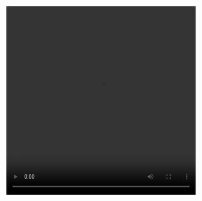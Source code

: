 <video controls="controls" width="100%" height="500px">

  <source src="./video/铭文铸造教程.mp4" type="video/mp4">

</video>